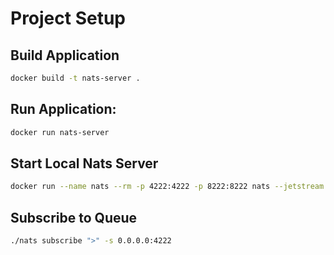 # Project Setup

## Build Application
```sh
docker build -t nats-server .
```

## Run Application:
```sh
docker run nats-server
```

## Start Local Nats Server
```sh
docker run --name nats --rm -p 4222:4222 -p 8222:8222 nats --jetstream --server_name nats-server --http_port 8222
```

## Subscribe to Queue
```sh
./nats subscribe ">" -s 0.0.0.0:4222
```
